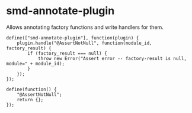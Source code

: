# smd-annotate-plugin

Allows annotating factory functions and write handlers for them. 

```
define(["smd-annotate-plugin"], function(plugin) {
    plugin.handle("@AssertNotNull", function(module_id, factory_result) {
        if (factory_result === null) {
            throw new Error("Assert error -- factory-result is null, module=" + module_id);
        }
    });
});

define(function() {
    "@AssertNotNull";
    return {};
});
```